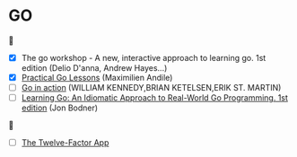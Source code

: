 # GO

📖
- [x] The go workshop - A new, interactive approach to learning go. 1st edition (Delio D'anna, Andrew Hayes...)
- [x] [Practical Go Lessons](https://www.practical-go-lessons.com/) (Maximilien Andile)
- [ ] [Go in action](https://livebook.manning.com/book/go-in-action/about-this-book/) (WILLIAM KENNEDY,BRIAN KETELSEN,ERIK ST. MARTIN)
- [ ] [Learning Go: An Idiomatic Approach to Real-World Go Programming. 1st edition](https://www.amazon.co.uk/dp/B08XYGCM71?dchild=1&keywords=Learning+Go&ref_=as_li_ss_tl&language=en_US&sr=8-2&linkCode=gs2&linkId=8b8d4dec1de9e2756a2bac9d10dca352&tag=hevnic0c-21) (Jon Bodner)

📄
- [ ] [The Twelve-Factor App](https://12factor.net/) 
